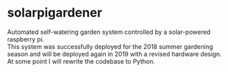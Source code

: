 # solarpigardener
Automated self-watering garden system controlled by a solar-powered raspberry pi.<br>
This system was successfully deployed for the 2018 summer gardening season and will be deployed again in 2019 with a revised hardware design.  At some point I will rewrite the codebase to Python.
